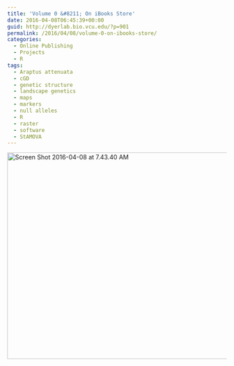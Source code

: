 ```yaml
---
title: 'Volume 0 &#8211; On iBooks Store'
date: 2016-04-08T06:45:39+00:00
guid: http://dyerlab.bio.vcu.edu/?p=901
permalink: /2016/04/08/volume-0-on-ibooks-store/
categories:
  - Online Publishing
  - Projects
  - R
tags:
  - Araptus attenuata
  - cGD
  - genetic structure
  - landscape genetics
  - maps
  - markers
  - null alleles
  - R
  - raster
  - software
  - StAMOVA
---
```

[<img class="aligncenter wp-image-902 size-full" src="wp-content/uploads/2016/04/Screen-Shot-2016-04-08-at-7.43.40-AM.png" alt="Screen Shot 2016-04-08 at 7.43.40 AM" width="983" height="475" srcset="wp-content/uploads/2016/04/Screen-Shot-2016-04-08-at-7.43.40-AM.png 983w, wp-content/uploads/2016/04/Screen-Shot-2016-04-08-at-7.43.40-AM-300x145.png 300w, wp-content/uploads/2016/04/Screen-Shot-2016-04-08-at-7.43.40-AM-768x371.png 768w" sizes="(max-width: 983px) 100vw, 983px" />](https://itunes.apple.com/us/book/applied-population-genetics/id1101353809?ls=1&mt=11)